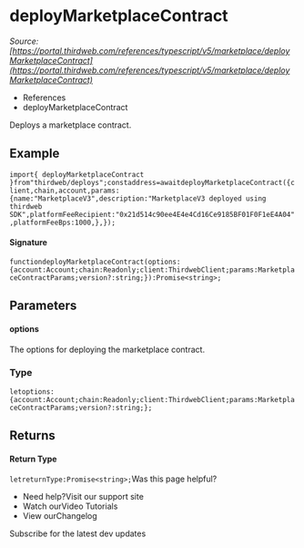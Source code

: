 # deployMarketplaceContract

*Source: [https://portal.thirdweb.com/references/typescript/v5/marketplace/deployMarketplaceContract](https://portal.thirdweb.com/references/typescript/v5/marketplace/deployMarketplaceContract)*

* References
* deployMarketplaceContract

Deploys a marketplace contract.

## Example

`import{ deployMarketplaceContract }from"thirdweb/deploys";constaddress=awaitdeployMarketplaceContract({client,chain,account,params: {name:"MarketplaceV3",description:"MarketplaceV3 deployed using thirdweb SDK",platformFeeRecipient:"0x21d514c90ee4E4e4Cd16Ce9185BF01F0F1eE4A04",platformFeeBps:1000,},});`
#### Signature

`functiondeployMarketplaceContract(options:{account:Account;chain:Readonly;client:ThirdwebClient;params:MarketplaceContractParams;version?:string;}):Promise<string>;`
## Parameters

#### options

The options for deploying the marketplace contract.

### Type

`letoptions:{account:Account;chain:Readonly;client:ThirdwebClient;params:MarketplaceContractParams;version?:string;};`
## Returns

#### Return Type

`letreturnType:Promise<string>;`Was this page helpful?

* Need help?Visit our support site
* Watch ourVideo Tutorials
* View ourChangelog

Subscribe for the latest dev updates


